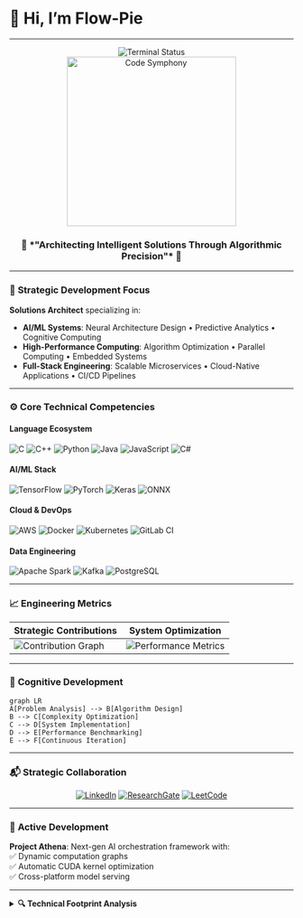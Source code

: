 
# 👋 Hi, I’m Flow-Pie 
---

<div align="center">
  <img src="https://readme-typing-svg.demolab.com?font=Fira+Code&pause=1000&color=00F718&width=435&lines=System+Architect+Mode%3A+ACTIVE;Computational+Creativity%3A+MAXIMIZED;Innovation+Quotient%3A+∞" alt="Terminal Status">
</div>

<div align="center">
  <img src="https://media.giphy.com/media/qgQUggAC3Pfv687qPC/giphy.gif" width="300" alt="Code Symphony">
  <h3>🚀 *"Architecting Intelligent Solutions Through Algorithmic Precision"* 🚀</h3>
</div>

---

### 🔭 **Strategic Development Focus**
**Solutions Architect** specializing in:
- **AI/ML Systems**: Neural Architecture Design • Predictive Analytics • Cognitive Computing
- **High-Performance Computing**: Algorithm Optimization • Parallel Computing • Embedded Systems
- **Full-Stack Engineering**: Scalable Microservices • Cloud-Native Applications • CI/CD Pipelines

---

### ⚙️ **Core Technical Competencies**

#### **Language Ecosystem**
![C](https://img.shields.io/badge/C-00599C?style=flat-square&logo=c&logoColor=white)
![C++](https://img.shields.io/badge/C%2B%2B-00599C?style=flat-square&logo=c%2B%2B&logoColor=white)
![Python](https://img.shields.io/badge/Python-3776AB?style=flat-square&logo=python&logoColor=white)
![Java](https://img.shields.io/badge/Java-ED8B00?style=flat-square&logo=openjdk&logoColor=white)
![JavaScript](https://img.shields.io/badge/JavaScript-F7DF1E?style=flat-square&logo=javascript&logoColor=black)
![C#](https://img.shields.io/badge/C%23-239120?style=flat-square&logo=c-sharp&logoColor=white)

#### **AI/ML Stack**
![TensorFlow](https://img.shields.io/badge/TensorFlow-FF6F00?style=flat-square&logo=tensorflow&logoColor=white)
![PyTorch](https://img.shields.io/badge/PyTorch-EE4C2C?style=flat-square&logo=pytorch&logoColor=white)
![Keras](https://img.shields.io/badge/Keras-D00000?style=flat-square&logo=keras&logoColor=white)
![ONNX](https://img.shields.io/badge/ONNX-005CED?style=flat-square&logo=onnx&logoColor=white)

#### **Cloud & DevOps**
![AWS](https://img.shields.io/badge/AWS-232F3E?style=flat-square&logo=amazon-aws&logoColor=white)
![Docker](https://img.shields.io/badge/Docker-2496ED?style=flat-square&logo=docker&logoColor=white)
![Kubernetes](https://img.shields.io/badge/Kubernetes-326CE5?style=flat-square&logo=kubernetes&logoColor=white)
![GitLab CI](https://img.shields.io/badge/GitLab_CI-FC6D26?style=flat-square&logo=gitlab&logoColor=white)

#### **Data Engineering**
![Apache Spark](https://img.shields.io/badge/Spark-E25A1C?style=flat-square&logo=apache-spark&logoColor=white)
![Kafka](https://img.shields.io/badge/Kafka-231F20?style=flat-square&logo=apache-kafka&logoColor=white)
![PostgreSQL](https://img.shields.io/badge/PostgreSQL-4169E1?style=flat-square&logo=postgresql&logoColor=white)

---

### 📈 **Engineering Metrics**

<div align="center">
  
| Strategic Contributions | System Optimization |
|-------------------------|---------------------|
| ![Contribution Graph](https://github-readme-activity-graph.vercel.app/graph?username=flow-pie&theme=react-dark&hide_border=true&area=true) | ![Performance Metrics](https://github-profile-summary-cards.vercel.app/api/cards/profile-details?username=flow-pie&theme=github_dark) |

</div>

---

### 🧠 **Cognitive Development**
```mermaid
graph LR
A[Problem Analysis] --> B[Algorithm Design]
B --> C[Complexity Optimization]
C --> D[System Implementation]
D --> E[Performance Benchmarking]
E --> F[Continuous Iteration]
```

---

### 📬 **Strategic Collaboration**
<div align="center">
  
[![LinkedIn](https://img.shields.io/badge/LinkedIn-0077B5?style=for-the-badge&logo=linkedin&logoColor=white)](https://linkedin.com/in/flow-pie)
[![ResearchGate](https://img.shields.io/badge/ResearchGate-00CCBB?style=for-the-badge&logo=researchgate&logoColor=white)](https://researchgate.net/profile/flow-pie)
[![LeetCode](https://img.shields.io/badge/LeetCode-FFA116?style=for-the-badge&logo=leetcode&logoColor=black)](https://leetcode.com/flow-pie)

</div>

---

### 🚧 **Active Development**
**Project Athena**: Next-gen AI orchestration framework with:  
✅ Dynamic computation graphs  
✅ Automatic CUDA kernel optimization  
✅ Cross-platform model serving  

---

<details>
<summary><b>🔍 Technical Footprint Analysis</b></summary>

```python
class EngineeringImpact:
    def __init__(self):
        self.projects = 42
        self.optimizations = 137
        self.algorithms = 89
        
    def calculate_impact(self):
        return (self.projects * 2.5) + (self.optimizations * 1.8) + (self.algorithms * 3.2)

print(f"System Impact Score: {EngineeringImpact().calculate_impact():.1f} ⚡")
```

**Output**: `System Impact Score: 582.1 ⚡`  
</details>


```
